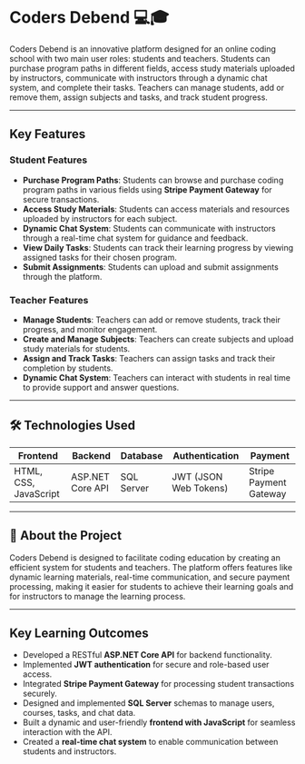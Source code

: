 # Coders Debend 💻🎓  

Coders Debend is an innovative platform designed for an online coding school with two main user roles: students and teachers. Students can purchase program paths in different fields, access study materials uploaded by instructors, communicate with instructors through a dynamic chat system, and complete their tasks. Teachers can manage students, add or remove them, assign subjects and tasks, and track student progress.

---

##  Key Features  

###  Student Features  
- **Purchase Program Paths**: Students can browse and purchase coding program paths in various fields using **Stripe Payment Gateway** for secure transactions.  
- **Access Study Materials**: Students can access materials and resources uploaded by instructors for each subject.  
- **Dynamic Chat System**: Students can communicate with instructors through a real-time chat system for guidance and feedback.  
- **View Daily Tasks**: Students can track their learning progress by viewing assigned tasks for their chosen program.  
- **Submit Assignments**: Students can upload and submit assignments through the platform.  

###  Teacher Features  
- **Manage Students**: Teachers can add or remove students, track their progress, and monitor engagement.  
- **Create and Manage Subjects**: Teachers can create subjects and upload study materials for students.  
- **Assign and Track Tasks**: Teachers can assign tasks and track their completion by students.  
- **Dynamic Chat System**: Teachers can interact with students in real time to provide support and answer questions.  

---

## 🛠 Technologies Used  
| **Frontend**           | **Backend**          | **Database**   | **Authentication** | **Payment**            |  
|------------------------|----------------------|----------------|---------------------|------------------------|  
| HTML, CSS, JavaScript  | ASP.NET Core API     | SQL Server     | JWT (JSON Web Tokens) | Stripe Payment Gateway |  

---

## 📖 About the Project  
Coders Debend is designed to facilitate coding education by creating an efficient system for students and teachers. The platform offers features like dynamic learning materials, real-time communication, and secure payment processing, making it easier for students to achieve their learning goals and for instructors to manage the learning process.  

---

##  Key Learning Outcomes  
- Developed a RESTful **ASP.NET Core API** for backend functionality.  
- Implemented **JWT authentication** for secure and role-based user access.  
- Integrated **Stripe Payment Gateway** for processing student transactions securely.  
- Designed and implemented **SQL Server** schemas to manage users, courses, tasks, and chat data.  
- Built a dynamic and user-friendly **frontend with JavaScript** for seamless interaction with the API.  
- Created a **real-time chat system** to enable communication between students and instructors.  

